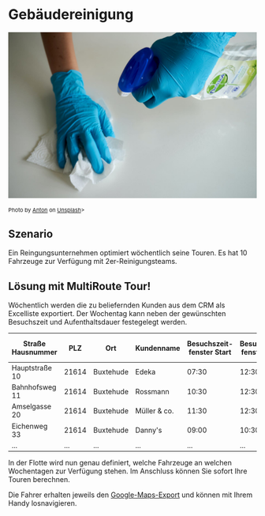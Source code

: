 # Gebäudereinigung

![!](assets/reinigung.jpg)

<div style="font-size: 11px">
Photo by <a href="https://unsplash.com/@uniqueton?utm_source=unsplash&utm_medium=referral&utm_content=creditCopyText">Anton</a> on <a href="https://unsplash.com/s/photos/cleaning?utm_source=unsplash&utm_medium=referral&utm_content=creditCopyText">Unsplash</a>></div>

## Szenario
Ein Reingungsunternehmen optimiert wöchentlich seine Touren. Es hat 10 Fahrzeuge zur Verfügung mit 2er-Reinigungsteams. 

## Lösung mit MultiRoute Tour!

Wöchentlich werden die zu beliefernden Kunden aus dem CRM als Excelliste exportiert. Der Wochentag kann neben der gewünschten Besuchszeit und Aufenthaltsdauer festegelegt werden.

|Straße Hausnummer|PLZ| Ort | Kundenname | Besuchszeit-<br>fenster Start| Besuchszeit-<br>fenster Ende | Aufenthalts-<br>dauer in Sekunden | Wochentag |
|---|---|---|---|---|---|---|---|
|Hauptstraße 10| 21614 | Buxtehude | Edeka | 07:30 | 12:30 | 3600 | Mo |
|Bahnhofsweg 11| 21614 | Buxtehude | Rossmann |  10:30 | 12:30 | 3600 | Mo |
|Amselgasse 20| 21614 | Buxtehude | Müller & co. |  11:30 | 12:30 | 3600 | Di |
|Eichenweg 33| 21614 | Buxtehude | Danny's |  09:00 | 10:30 | 3600 | Fr |
|...|...|...|...|...|...|...|...|

In der Flotte wird nun genau definiert, welche Fahrzeuge an welchen Wochentagen zur Verfügung stehen. Im Anschluss können Sie sofort Ihre Touren berechnen.

Die Fahrer erhalten jeweils den [Google-Maps-Export](/tour/#tour-exportieren) und können mit Ihrem Handy losnavigieren.